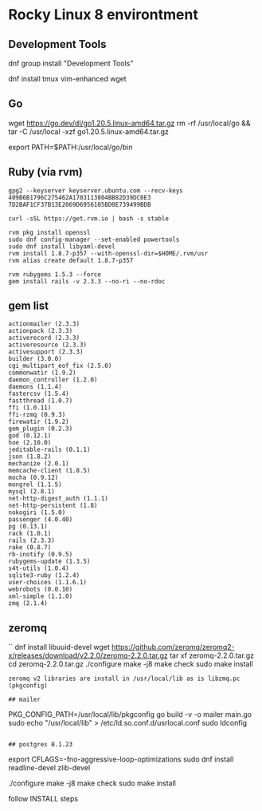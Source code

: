 # Rocky Linux 8 environtment

## Development Tools

dnf group install "Development Tools"

dnf install tmux vim-enhanced wget

## Go
wget https://go.dev/dl/go1.20.5.linux-amd64.tar.gz
 rm -rf /usr/local/go && tar -C /usr/local -xzf go1.20.5.linux-amd64.tar.gz


export PATH=$PATH:/usr/local/go/bin

## Ruby (via rvm)

```
gpg2 --keyserver keyserver.ubuntu.com --recv-keys 409B6B1796C275462A1703113804BB82D39DC0E3 7D2BAF1CF37B13E2069D6956105BD0E739499BDB

curl -sSL https://get.rvm.io | bash -s stable

rvm pkg install openssl
sudo dnf config-manager --set-enabled powertools
sudo dnf install libyaml-devel
rvm install 1.8.7-p357 --with-openssl-dir=$HOME/.rvm/usr
rvm alias create default 1.8.7-p357

rvm rubygems 1.5.3 --force
gem install rails -v 2.3.3 --no-ri --no-rdoc

```

## gem list
```
actionmailer (2.3.3)
actionpack (2.3.3)
activerecord (2.3.3)
activeresource (2.3.3)
activesupport (2.3.3)
builder (3.0.0)
cgi_multipart_eof_fix (2.5.0)
commonwatir (1.9.2)
daemon_controller (1.2.0)
daemons (1.1.4)
fastercsv (1.5.4)
fastthread (1.0.7)
ffi (1.0.11)
ffi-rzmq (0.9.3)
firewatir (1.9.2)
gem_plugin (0.2.3)
god (0.12.1)
hoe (2.10.0)
jeditable-rails (0.1.1)
json (1.8.2)
mechanize (2.0.1)
memcache-client (1.8.5)
mocha (0.9.12)
mongrel (1.1.5)
mysql (2.8.1)
net-http-digest_auth (1.1.1)
net-http-persistent (1.8)
nokogiri (1.5.0)
passenger (4.0.40)
pg (0.13.1)
rack (1.0.1)
rails (2.3.3)
rake (0.8.7)
rb-inotify (0.9.5)
rubygems-update (1.3.5)
s4t-utils (1.0.4)
sqlite3-ruby (1.2.4)
user-choices (1.1.6.1)
webrobots (0.0.10)
xml-simple (1.1.0)
zmq (2.1.4)
```

## zeromq

``
dnf install libuuid-devel
wget https://github.com/zeromq/zeromq2-x/releases/download/v2.2.0/zeromq-2.2.0.tar.gz
tar xf zeromq-2.2.0.tar.gz
cd zeromq-2.2.0.tar.gz
./configure
make -j8
make check
sudo make install
```
zeromq v2 libraries are install in /usr/local/lib as is libzmq.pc (pkgconfig)

## mailer

```
PKG_CONFIG_PATH=/usr/local/lib/pkgconfig go build -v -o mailer main.go
sudo echo "/usr/local/lib" >  /etc/ld.so.conf.d/usrlocal.conf
sudo ldconfig
```

## postgres 8.1.23

```
export CFLAGS=-fno-aggressive-loop-optimizations
sudo dnf install readline-devel zlib-devel

./configure
make -j8
make check
sudo make install

follow INSTALL steps

```

